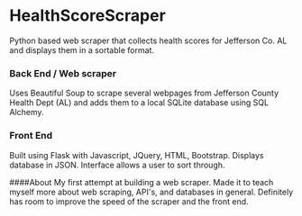 # HealthScoreScraper
Python based web scraper that collects health scores for Jefferson Co. AL and displays them in a sortable format.

### Back End / Web scraper
Uses Beautiful Soup to scrape several webpages from Jefferson County Health Dept (AL) and adds them to a local SQLite database using SQL Alchemy.

### Front End
Built using Flask with Javascript, JQuery, HTML, Bootstrap. Displays database in JSON. Interface allows a user to sort through.

####About
My first attempt at building a web scraper. Made it to teach myself more about web scraping, API's, and databases in general. Definitely has room to improve the speed of the scraper and the front end.
